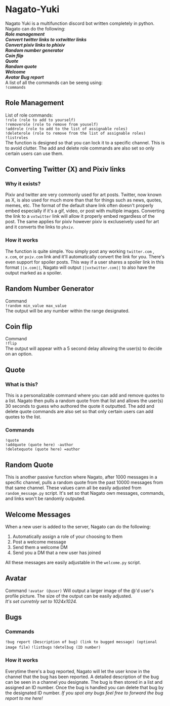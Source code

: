 # Nagato-Yuki
Nagato Yuki is a multifunction discord bot written completely in python. Nagato can do the following:  
***Role management  
Convert twitter links to vxtwitter links  
Convert pixiv links to phixiv  
Random number generator  
Coin flip  
Quote  
Random quote  
Welcome  
Avatar
Bug report***  
A list of all the commands can be seeng using:  
`!commands`
## Role Management
List of role commands:  
`!role (role to add to yourself)`  
`!removerole (role to remove from youself)`  
`!addrole (role to add to the list of assignable roles)`  
`!deleterole (role to remove from the list of assignable roles)`  
`!listroles`  
The function is designed so that you can lock it to a specific channel. This is to avoid clutter. The add and delete role commands are also set so only certain users can use them. 

## Converting Twitter (X) and Pixiv links

### Why it exists?

Pixiv and twitter are very commonly used for art posts. Twitter, now known as X, is also used for much more than that for things such as news, quotes, memes, etc. The format of the default share link often doesn't properly embed especially if it's a gif, video, or post with multiple images. Converting the link to a `vxtwitter` link will allow it properly embed regardless of the post. The same applies for pixiv however pixiv is excluseively used for art and it converts the links to `phxiv`. 

### How it works

The function is quite simple. You simply post any working `twitter.com` , `x.com`, or `pxiv.com` link and it'll automatically convert the link for you. There's even support for spoiler posts. This way if a user shares a spoiler link in this format `||x.com||`, Nagato will output `||vxtwitter.com||` to also have the output marked as a spoiler. 

## Random Number Generator

Command  
`!random min_value max_value`  
The output will be any number within the range designated.

## Coin flip

Command  
`!flip`  
The output will appear with a 5 second delay allowing the user(s) to decide on an option.

## Quote

### What is this?

This is a personalizable command where you can add and remove quotes to a list. Nagato then pulls a random quote from that list and allows the user(s) 30 seconds to guess who authored the quote it outputted. The add and delete quote commands are also set so that only certain users can add quotes to the list. 

### Commands
`!quote`  
`!addquote (quote here) -author`  
`!deletequote (quote here) =author`  

## Random Quote

This is another passive function where Nagato, after 1000 messages in a specific channel, pulls a random quote from the past 10000 messages from that same channel. These values cann all be easily adjusted from `random_message.py` script. It's set so that Nagato own messages, commands, and links won't be randomly outputed.

## Welcome Messages

When a new user is added to the server, Nagato can do the following:  
1. Automatically assign a role of your choosing to them
2. Post a welcome message
3. Send them a welcome DM
4. Send you a DM that a new user has joined

All these messages are easily adjustable in the `welcome.py` script. 

## Avatar

Command
`!avatar (@user)`
Will output a larger image of the @'d user's profile picture. The size of the output can be easily adjusted.  
*It's set curretnly set to 1024x1024.*


## Bugs

### Commands
`!bug report (Description of bug) (link to bugged message) (optional image file)`
`!listbugs`
`!detelbug (ID number)`


### How it works 

Everytime there's a bug reported, Nagato will let the user know in the channel that the bug has been reported. A detailed description of the bug can be seen in a channel you designate. The bug is then stored in a list and assigned an ID number. Once the bug is handled you can delete that bug by the designated ID number. 
*If you spot any bugs feel free to forward the bug report to me here!*

